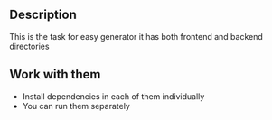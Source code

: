 ## Description

This is the task for easy generator it has both frontend and backend directories

## Work with them

- Install dependencies in each of them individually
- You can run them separately

